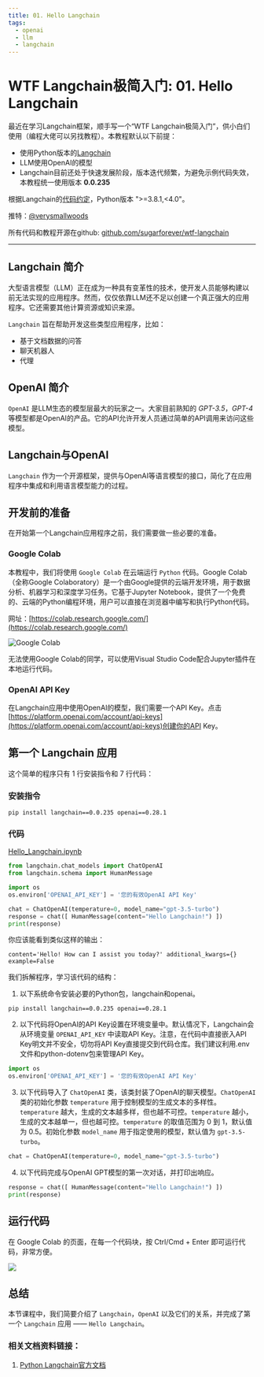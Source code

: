 ```yaml
---
title: 01. Hello Langchain
tags:
  - openai
  - llm
  - langchain
---
```


# WTF Langchain极简入门: 01. Hello Langchain

最近在学习Langchain框架，顺手写一个“WTF Langchain极简入门”，供小白们使用（编程大佬可以另找教程）。本教程默认以下前提：
- 使用Python版本的[Langchain](https://github.com/hwchase17/langchain)
- LLM使用OpenAI的模型
- Langchain目前还处于快速发展阶段，版本迭代频繁，为避免示例代码失效，本教程统一使用版本 **0.0.235**

根据Langchain的[代码约定](https://github.com/hwchase17/langchain/blob/v0.0.235/pyproject.toml#L14C1-L14C24)，Python版本 ">=3.8.1,<4.0"。

推特：[@verysmallwoods](https://twitter.com/verysmallwoods)

所有代码和教程开源在github: [github.com/sugarforever/wtf-langchain](https://github.com/sugarforever/wtf-langchain)

-----

## Langchain 简介

大型语言模型（LLM）正在成为一种具有变革性的技术，使开发人员能够构建以前无法实现的应用程序。然而，仅仅依靠LLM还不足以创建一个真正强大的应用程序。它还需要其他计算资源或知识来源。

`Langchain` 旨在帮助开发这些类型应用程序，比如：
- 基于文档数据的问答
- 聊天机器人
- 代理

## OpenAI 简介

`OpenAI` 是LLM生态的模型层最大的玩家之一。大家目前熟知的 *GPT-3.5*，*GPT-4* 等模型都是OpenAI的产品。它的API允许开发人员通过简单的API调用来访问这些模型。

## Langchain与OpenAI

`Langchain` 作为一个开源框架，提供与OpenAI等语言模型的接口，简化了在应用程序中集成和利用语言模型能力的过程。

## 开发前的准备

在开始第一个Langchain应用程序之前，我们需要做一些必要的准备。

### Google Colab

本教程中，我们将使用 `Google Colab` 在云端运行 `Python` 代码。Google Colab（全称Google Colaboratory）是一个由Google提供的云端开发环境，用于数据分析、机器学习和深度学习任务。它基于Jupyter Notebook，提供了一个免费的、云端的Python编程环境，用户可以直接在浏览器中编写和执行Python代码。

网址：[https://colab.research.google.com/](https://colab.research.google.com/)

![Google Colab](./google_colab.png)

无法使用Google Colab的同学，可以使用Visual Studio Code配合Jupyter插件在本地运行代码。

### OpenAI API Key

在Langchain应用中使用OpenAI的模型，我们需要一个API Key。点击[https://platform.openai.com/account/api-keys](https://platform.openai.com/account/api-keys)创建你的API Key。

## 第一个 Langchain 应用

这个简单的程序只有 1 行安装指令和 7 行代码：

### 安装指令

```shell
pip install langchain==0.0.235 openai==0.28.1
```

### 代码

[Hello_Langchain.ipynb](./Hello_Langchain.ipynb)

```python
from langchain.chat_models import ChatOpenAI
from langchain.schema import HumanMessage

import os
os.environ['OPENAI_API_KEY'] = '您的有效OpenAI API Key'

chat = ChatOpenAI(temperature=0, model_name="gpt-3.5-turbo")
response = chat([ HumanMessage(content="Hello Langchain!") ])
print(response)
```

你应该能看到类似这样的输出：

```shell
content='Hello! How can I assist you today?' additional_kwargs={} example=False
```

我们拆解程序，学习该代码的结构：

1. 以下系统命令安装必要的Python包，langchain和openai。

  ```shell
  pip install langchain==0.0.235 openai==0.28.1
  ```

2. 以下代码将OpenAI的API Key设置在环境变量中。默认情况下，Langchain会从环境变量 `OPENAI_API_KEY` 中读取API Key。注意，在代码中直接嵌入API Key明文并不安全，切勿将API Key直接提交到代码仓库。我们建议利用.env文件和python-dotenv包来管理API Key。

  ```python
  import os
  os.environ['OPENAI_API_KEY'] = '您的有效OpenAI API Key'
  ```
    
3. 以下代码导入了 `ChatOpenAI` 类，该类封装了OpenAI的聊天模型。`ChatOpenAI` 类的初始化参数 `temperature` 用于控制模型的生成文本的多样性。`temperature` 越大，生成的文本越多样，但也越不可控。`temperature` 越小，生成的文本越单一，但也越可控。`temperature` 的取值范围为 0 到 1，默认值为 0.5。初始化参数 `model_name` 用于指定使用的模型，默认值为 `gpt-3.5-turbo`。

  ```python
  chat = ChatOpenAI(temperature=0, model_name="gpt-3.5-turbo")
  ```

4. 以下代码完成与OpenAI GPT模型的第一次对话，并打印出响应。

  ```python
  response = chat([ HumanMessage(content="Hello Langchain!") ])
  print(response)
  ```

## 运行代码

在 Google Colab 的页面，在每一个代码块，按 Ctrl/Cmd + Enter 即可运行代码，非常方便。

![](./hello_langchain.png)

## 总结
本节课程中，我们简要介绍了 `Langchain`，`OpenAI` 以及它们的关系，并完成了第一个 `Langchain` 应用 —— `Hello Langchain`。

### 相关文档资料链接：
1. [Python Langchain官方文档](https://python.langchain.com/docs/get_started/introduction.html) 
